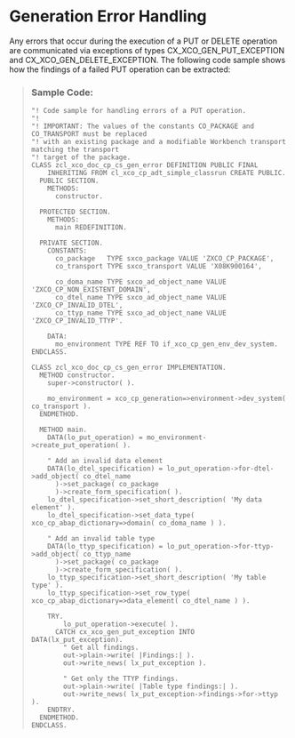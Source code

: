 <!-- loio772eee221ee743e887964b0ea8eb8507 -->

# Generation Error Handling

Any errors that occur during the execution of a PUT or DELETE operation are communicated via exceptions of types CX\_XCO\_GEN\_PUT\_EXCEPTION and CX\_XCO\_GEN\_DELETE\_EXCEPTION. The following code sample shows how the findings of a failed PUT operation can be extracted:

> ### Sample Code:  
> ```abap
> "! Code sample for handling errors of a PUT operation.
> "!
> "! IMPORTANT: The values of the constants CO_PACKAGE and CO_TRANSPORT must be replaced
> "! with an existing package and a modifiable Workbench transport matching the transport
> "! target of the package.
> CLASS zcl_xco_doc_cp_cs_gen_error DEFINITION PUBLIC FINAL
>     INHERITING FROM cl_xco_cp_adt_simple_classrun CREATE PUBLIC.
>   PUBLIC SECTION.
>     METHODS:
>       constructor.
> 
>   PROTECTED SECTION.
>     METHODS:
>       main REDEFINITION.
> 
>   PRIVATE SECTION.
>     CONSTANTS:
>       co_package   TYPE sxco_package VALUE 'ZXCO_CP_PACKAGE',
>       co_transport TYPE sxco_transport VALUE 'X08K900164',
> 
>       co_doma_name TYPE sxco_ad_object_name VALUE 'ZXCO_CP_NON_EXISTENT_DOMAIN',
>       co_dtel_name TYPE sxco_ad_object_name VALUE 'ZXCO_CP_INVALID_DTEL',
>       co_ttyp_name TYPE sxco_ad_object_name VALUE 'ZXCO_CP_INVALID_TTYP'.
> 
>     DATA:
>       mo_environment TYPE REF TO if_xco_cp_gen_env_dev_system.
> ENDCLASS.
> 
> CLASS zcl_xco_doc_cp_cs_gen_error IMPLEMENTATION.
>   METHOD constructor.
>     super->constructor( ).
> 
>     mo_environment = xco_cp_generation=>environment->dev_system( co_transport ).
>   ENDMETHOD.
> 
>   METHOD main.
>     DATA(lo_put_operation) = mo_environment->create_put_operation( ).
> 
>     " Add an invalid data element
>     DATA(lo_dtel_specification) = lo_put_operation->for-dtel->add_object( co_dtel_name
>       )->set_package( co_package
>       )->create_form_specification( ).
>     lo_dtel_specification->set_short_description( 'My data element' ).
>     lo_dtel_specification->set_data_type( xco_cp_abap_dictionary=>domain( co_doma_name ) ).
> 
>     " Add an invalid table type
>     DATA(lo_ttyp_specification) = lo_put_operation->for-ttyp->add_object( co_ttyp_name
>       )->set_package( co_package
>       )->create_form_specification( ).
>     lo_ttyp_specification->set_short_description( 'My table type' ).
>     lo_ttyp_specification->set_row_type( xco_cp_abap_dictionary=>data_element( co_dtel_name ) ).
> 
>     TRY.
>         lo_put_operation->execute( ).
>       CATCH cx_xco_gen_put_exception INTO DATA(lx_put_exception).
>         " Get all findings.
>         out->plain->write( |Findings:| ).
>         out->write_news( lx_put_exception ).
> 
>         " Get only the TTYP findings.
>         out->plain->write( |Table type findings:| ).
>         out->write_news( lx_put_exception->findings->for->ttyp ).
>     ENDTRY.
>   ENDMETHOD.
> ENDCLASS.
> ```

